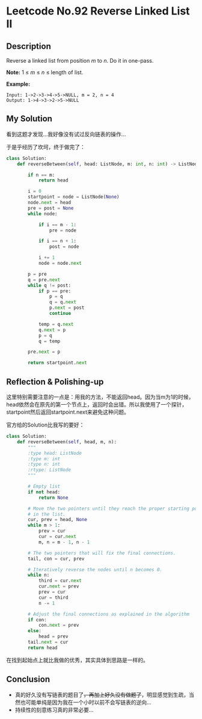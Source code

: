 # Leetcode No.92 Reverse Linked List II

## Description

Reverse a linked list from position *m* to *n*. Do it in one-pass.

**Note:** 1 ≤ *m* ≤ *n* ≤ length of list.

**Example:**

```
Input: 1->2->3->4->5->NULL, m = 2, n = 4
Output: 1->4->3->2->5->NULL
```

## My Solution

看到这题才发现...我好像没有试过反向链表的操作...

于是乎经历了坎坷，终于做完了：

```python
class Solution:
    def reverseBetween(self, head: ListNode, m: int, n: int) -> ListNode:

        if n == m:
            return head

        i = 0
        startpoint = node = ListNode(None)
        node.next = head
        pre = post = None
        while node:

            if i == m - 1:
                pre = node

            if i == n + 1:
                post = node

            i += 1
            node = node.next

        p = pre
        q = pre.next
        while q != post:
            if p == pre:
                p = q
                q = q.next
                p.next = post
                continue

            temp = q.next
            q.next = p
            p = q
            q = temp

        pre.next = p

        return startpoint.next
```

## Reflection & Polishing-up

这里特别需要注意的一点是：用我的方法，不能返回head。因为当m为1的时候，head依然会在原先的第一个节点上，返回时会出错。所以我使用了一个探针，startpoint然后返回startpoint.next来避免这种问题。

官方给的Solution比我写的要好：

```python
class Solution:
    def reverseBetween(self, head, m, n):
        """
        :type head: ListNode
        :type m: int
        :type n: int
        :rtype: ListNode
        """

        # Empty list
        if not head:
            return None

        # Move the two pointers until they reach the proper starting point
        # in the list.
        cur, prev = head, None
        while m > 1:
            prev = cur
            cur = cur.next
            m, n = m - 1, n - 1

        # The two pointers that will fix the final connections.
        tail, con = cur, prev

        # Iteratively reverse the nodes until n becomes 0.
        while n:
            third = cur.next
            cur.next = prev
            prev = cur
            cur = third
            n -= 1

        # Adjust the final connections as explained in the algorithm
        if con:
            con.next = prev
        else:
            head = prev
        tail.next = cur
        return head
```

在找到起始点上就比我做的优秀，其实具体到思路是一样的。

## Conclusion

- 真的好久没有写链表的题目了~~，再加上好久没有做题了~~，明显感觉到生疏，当然也可能单纯是因为我在一个小时以前不会写链表的逆向...
- 持续性的刻意练习真的非常必要...